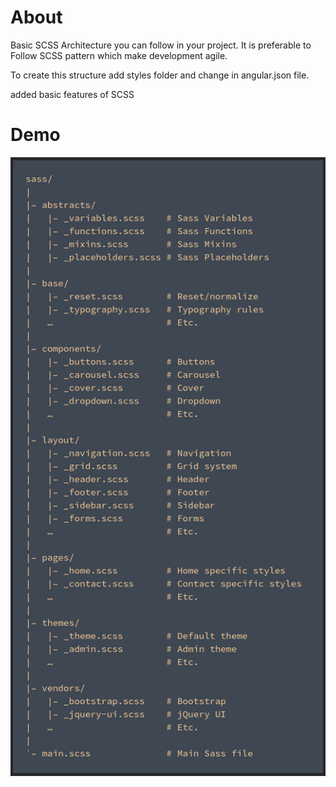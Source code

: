 # About
Basic SCSS Architecture you can follow in your project. It is preferable to Follow SCSS pattern which make development agile. 

To create this structure  add styles folder and change in angular.json file.

added basic features of SCSS
# Demo 

![image](src/assets/img.png)

 
